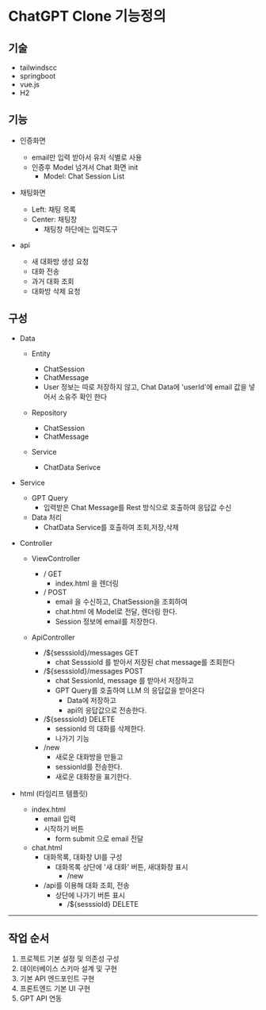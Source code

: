 
# ChatGPT Clone 기능정의

## 기술
- tailwindscc
- springboot
- vue.js
- H2

## 기능
- 인증화면
  * email만 입력 받아서 유저 식별로 사용 
  * 인증후 Model 넘겨서 Chat 화면 init
    * Model: Chat Session List

- 채팅화면 
  * Left: 채팅 목록
  * Center: 채팅창
    * 채팅창 하단에는 입력도구

- api
  * 새 대화방 생성 요청
  * 대화 전송
  * 과거 대화 조회
  * 대화방 삭제 요청  

## 구성
- Data
  * Entity
    * ChatSession
    * ChatMessage
    * User 정보는 따로 저장하지 않고, Chat Data에 'userId'에 email 값을 넣어서 소유주 확인 한다

  * Repository
    * ChatSession
    * ChatMessage

  * Service
    * ChatData Serivce

- Service
  * GPT Query 
    * 입력받은 Chat Message를 Rest 방식으로 호출하여 응답값 수신
  * Data 처리 
    * ChatData Service를 호출하여 조회,저장,삭제 

- Controller
  * ViewController
    * / GET
      * index.html 을 렌더링
    * / POST
      * email 을 수신하고, ChatSession을 조회하여
      * chat.html 에 Model로 전달, 렌더링 한다.
      * Session 정보에 email를 저장한다.

  * ApiController
    * /${sesssioId}/messages GET
      * chat SesssioId 를 받아서 저장된 chat message를 조회한다
    * /${sesssioId}/messages POST
      * chat SessionId, message 를 받아서 저장하고
      * GPT Query를 호출하여 LLM 의 응답값을 받아온다
        * Data에 저장하고
        * api의 응답값으로 전송한다.
    * /${sesssioId} DELETE
      * sessionId 의 대화를 삭제한다.
      * 나가기 기능
    * /new
      * 새로운 대화방을 만들고
      * sessionId를 전송한다.
      * 새로운 대화창을 표기한다.

- html (타임리프 템플릿)
  * index.html
    * email 입력
    * 시작하기 버튼
      * form submit 으로 email 전달
  * chat.html
    * 대화목록, 대화창 UI를 구성
      * 대화목록 상단에 '새 대화' 버튼, 새대화창 표시
        * /new
    * /api를 이용해 대화 조회, 전송
      * 상단에 나가기 버튼 표시
        * /${sesssioId} DELETE 

---
## 작업 순서
1. 프로젝트 기본 설정 및 의존성 구성
2. 데이터베이스 스키마 설계 및 구현
3. 기본 API 엔드포인트 구현
4. 프론트엔드 기본 UI 구현
5. GPT API 연동